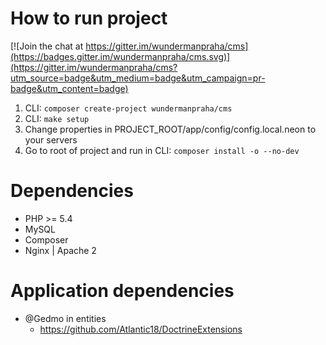 How to run project
==================

[![Join the chat at https://gitter.im/wundermanpraha/cms](https://badges.gitter.im/wundermanpraha/cms.svg)](https://gitter.im/wundermanpraha/cms?utm_source=badge&utm_medium=badge&utm_campaign=pr-badge&utm_content=badge)

1. CLI: `composer create-project wundermanpraha/cms`
1. CLI: `make setup`
1. Change properties in PROJECT_ROOT/app/config/config.local.neon to your servers
1. Go to root of project and run in CLI: `composer install -o --no-dev`

Dependencies
============

+ PHP >= 5.4
+ MySQL
+ Composer
+ Nginx | Apache 2

Application dependencies
========================
- @Gedmo in entities
	+ https://github.com/Atlantic18/DoctrineExtensions
